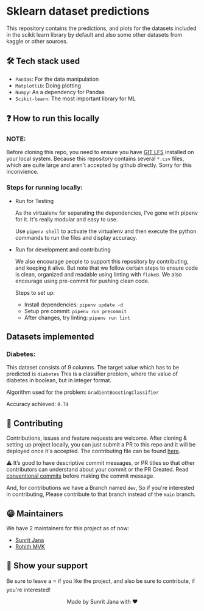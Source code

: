# Sklearn dataset predictions

This repository contains the predictions, and plots
for the datasets included in the scikit learn library
by default and also some other datasets from kaggle or other sources.

## 🛠️ Tech stack used

- `Pandas`: For the data manipulation
- `Matplotlib`: Doing plotting
- `Numpy`: As a dependency for Pandas
- `Scikit-learn`: The most important library for ML

## ❓ How to run this locally

### NOTE:

Before cloning this repo, you need to ensure you have [GIT LFS](https://git-lfs.github.com/)
installed on your local system. Because this repository contains several `*.csv` files,
which are quite large and aren't accepted by github directly. Sorry for this inconvience.

### Steps for running locally:

- Run for Testing

  As the virtualenv for separating the dependencies, I've gone with
  pipenv for it. It's really modular and easy to use.

  Use `pipenv shell` to activate the virtualenv and then execute the python
  commands to run the files and display accuracy.

- Run for development and contributing

  We also encourage people to support this repository by contributing, and keeping it alive.
  But note that we follow certain steps to ensure code is clean, organized and readable using
  linting with `flake8`. We also encourage using pre-commit for pushing clean code.

  Steps to set up:
  - Install dependencies: `pipenv update -d`
  - Setup pre commit: `pipenv run precommit`
  - After changes, try linting: `pipenv run lint`

## Datasets implemented

### Diabetes:

This dataset consists of 9 columns.
The target value which has to be predicted is `diabetes`
This is a classifier problem, where the value of diabetes in boolean,
but in integer format.

Algorithm used for the problem: `GradientBoostingClassifier`

Accuracy achieved: `0.74`

## 🤝 Contributing

Contributions, issues and feature requests are welcome. After cloning
& setting up project locally, you can just submit a PR to this
repo and it will be deployed once it's accepted. The contributing
file can be found [here](https://github.com/janaSunrise/sklearn-datasets-implementation/blob/main/CONTRIBUTING.md).

⚠️ It’s good to have descriptive commit messages, or PR titles so that other contributors can understand about your commit or the PR Created.
Read [conventional commits](https://www.conventionalcommits.org/en/v1.0.0-beta.3/) before making the commit message.

And, for contributions we have a Branch named `dev`, So if you're interested in contributing,
Please contribute to that branch instead of the `main` branch.

## 😁 Maintainers

We have 2 maintainers for this project as of now:
- [Sunrit Jana](https://github.com/janaSunrise)
- [Rohith MVK](https://github.com/Rohith04MVK)

## 🙌 Show your support

Be sure to leave a ⭐️ if you like the project, and also be sure to contribute, if you're interested!

<div align="center">

Made by Sunrit Jana with ❤️

</div>

